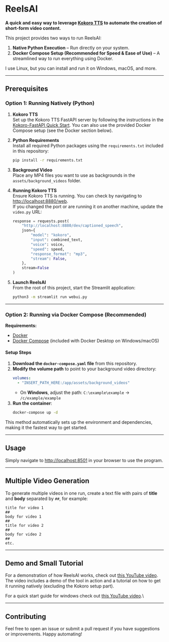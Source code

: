 # ReelsAI

**A quick and easy way to leverage ************************[Kokoro TTS](https://github.com/hexgrad/kokoro)************************ to automate the creation of short-form video content.**

This project provides two ways to run ReelsAI:

1. **Native Python Execution** – Run directly on your system.
2. **Docker Compose Setup (Recommended for Speed & Ease of Use)** – A streamlined way to run everything using Docker.

I use Linux, but you can install and run it on Windows, macOS, and more.

---

## Prerequisites

### Option 1: Running Natively (Python)

1. **Kokoro TTS**\
   Set up the Kokoro TTS FastAPI server by following the instructions in the [Kokoro-FastAPI Quick Start](https://github.com/remsky/Kokoro-FastAPI). You can also use the provided Docker Compose setup (see the Docker section below).

2. **Python Requirements**\
   Install all required Python packages using the `requirements.txt` included in this repository:

   ```bash
   pip install -r requirements.txt
   ```

3. **Background Video**\
   Place any MP4 files you want to use as backgrounds in the `assets/background_videos` folder.

4. **Running Kokoro TTS**\
   Ensure Kokoro TTS is running. You can check by navigating to [http://localhost:8880/web](http://localhost:8880/web).\
   If you changed the port or are running it on another machine, update the `video.py` URL:

   ```python
   response = requests.post(
       "http://localhost:8880/dev/captioned_speech",
       json={
           "model": "kokoro",
           "input": combined_text,
           "voice": voice,
           "speed": speed,
           "response_format": "mp3",
           "stream": False,
       },
       stream=False
   )
   ```

5. **Launch ReelsAI**\
   From the root of this project, start the Streamlit application:

   ```bash
   python3 -m streamlit run webui.py
   ```

---

### Option 2: Running via Docker Compose (Recommended)

**Requirements:**

- [Docker](https://docs.docker.com/get-docker/)
- [Docker Compose](https://docs.docker.com/compose/install/) (included with Docker Desktop on Windows/macOS)

#### Setup Steps

1. **Download the ************************`docker-compose.yaml`************************ file** from this repository.
2. **Modify the volume path** to point to your background video directory:
   ```yaml
   volumes:
     - "INSERT_PATH_HERE:/app/assets/background_videos"
   ```
   - On **Windows**, adjust the path: `C:\example\example` → `/c/example/example`
3. **Run the container**:
   ```bash
   docker-compose up -d
   ```

This method automatically sets up the environment and dependencies, making it the fastest way to get started.

---

## Usage

Simply navigate to [http://localhost:8501](http://localhost:8501) in your browser to use the program.

---

## Multiple Video Generation

To generate multiple videos in one run, create a text file with pairs of **title** and **body** separated by `##`, for example:

```
title for video 1
##
body for video 1
##
title for video 2
##
body for video 2
##
etc.
```

---

## Demo and Small Tutorial

For a demonstration of how ReelsAI works, check out [this YouTube video](https://youtu.be/UrhNAN6KP_Y?si=460zR_JwWp920IHy).\
The video includes a demo of the tool in action and a tutorial on how to get it running natively (excluding the Kokoro setup part).

For a quick start guide for windows check out [this YouTube video](https://youtu.be/ZFEPiPGhfR0).\


---

## Contributing

Feel free to open an issue or submit a pull request if you have suggestions or improvements. Happy automating!

